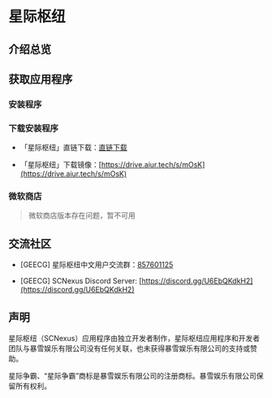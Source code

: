 # 星际枢纽

## 介绍总览

## 获取应用程序

### 安装程序

### 下载安装程序

- 「星际枢纽」直链下载：[直链下载](https://scnexus-updates.mengl.me/release/latest)

- 「星际枢纽」下载镜像：[https://drive.aiur.tech/s/mOsK](https://drive.aiur.tech/s/mOsK)

### 微软商店

> 微软商店版本存在问题，暂不可用

<!-- <a href="https://apps.microsoft.com/store/detail/9PL7DCMCN13X?launch=true&mode=full">
	<img src="https://get.microsoft.com/images/zh-CN%20dark.svg" />
</a> -->

## 交流社区

- \[GEECG\] 星际枢纽中文用户交流群：[857601125](https://qm.qq.com/cgi-bin/qm/qr?k=IgP5DkVYkL-VlgMPESNmRaPiYFCQLrNI&jump_from=webapi&authKey=IH1aC/1uFvcRC43U2h3R4Ms2YhbMg082p4RTMSV4GHZSRmfIyLjJodIwwf8wAdL4)

- \[GEECG\] SCNexus Discord Server: [https://discord.gg/U6EbQKdkH2](https://discord.gg/U6EbQKdkH2)

## 声明

星际枢纽（SCNexus）应用程序由独立开发者制作，星际枢纽应用程序和开发者团队与暴雪娱乐有限公司没有任何关联，也未获得暴雪娱乐有限公司的支持或赞助。

星际争霸、“星际争霸”商标是暴雪娱乐有限公司的注册商标。暴雪娱乐有限公司保留所有权利。

